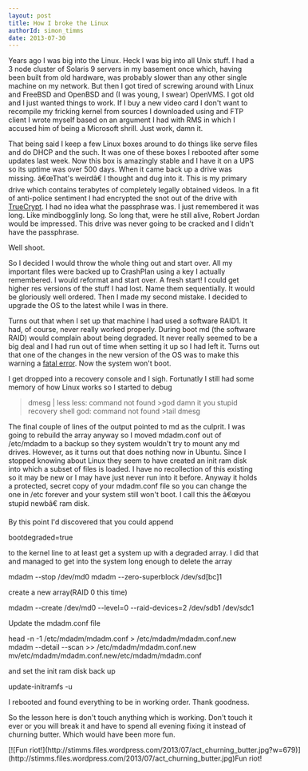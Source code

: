 ```yaml
---
layout: post
title: How I broke the Linux
authorId: simon_timms
date: 2013-07-30
---
```


Years ago I was big into the Linux. Heck I was big into all Unix stuff. I had a 3 node cluster of Solaris 9 servers in my basement once which, having been built from old hardware, was probably slower than any other single machine on my network. But then I got tired of screwing around with Linux and FreeBSD and OpenBSD and (I was young, I swear) OpenVMS. I got old and I just wanted things to work. If I buy a new video card I don't want to recompile my fricking kernel from sources I downloaded using and FTP client I wrote myself based on an argument I had with RMS in which I accused him of being a Microsoft shrill. Just work, damn it.

That being said I keep a few Linux boxes around to do things like serve files and do DHCP and the such. It was one of these boxes I rebooted after some updates last week. Now this box is amazingly stable and I have it on a UPS so its uptime was over 500 days. When it came back up a drive was missing. â€œThat's weirdâ€ I thought and dug into it. This is my primary drive which contains terabytes of completely legally obtained videos. In a fit of anti-police sentiment I had encrypted the snot out of the drive with [TrueCrypt](http://www.truecrypt.org/). I had no idea what the passphrase was. I just remembered it was long. Like mindbogglinly long. So long that, were he still alive, Robert Jordan would be impressed. This drive was never going to be cracked and I didn't have the passphrase.

Well shoot.

So I decided I would throw the whole thing out and start over. All my important files were backed up to CrashPlan using a key I actually remembered. I would reformat and start over. A fresh start! I could get higher res versions of the stuff I had lost. Name them sequentially. It would be gloriously well ordered. Then I made my second mistake. I decided to upgrade the OS to the latest while I was in there.

Turns out that when I set up that machine I had used a software RAID1. It had, of course, never really worked properly. During boot md (the software RAID) would complain about being degraded. It never really seemed to be a big deal and I had run out of time when setting it up so I had left it. Turns out that one of the changes in the new version of the OS was to make this warning a [fatal error](https://bugs.launchpad.net/ubuntu/+source/mdadm/+bug/872220). Now the system won't boot.

I get dropped into a recovery console and I sigh. Fortunatly I still had some memory of how Linux works so I started to debug

>dmesg | less less: command not found >god damn it you stupid recovery shell god: command not found >tail dmesg

The final couple of lines of the output pointed to md as the culprit. I was going to rebuild the array anyway so I moved mdadm.conf out of /etc/mdadm to a backup so they system wouldn't try to mount any md drives. However, as it turns out that does nothing now in Ubuntu. Since I stopped knowing about Linux they seem to have created an init ram disk into which a subset of files is loaded. I have no recollection of this existing so it may be new or I may have just never run into it before. Anyway it holds a protected, secret copy of your mdadm.conf file so you can change the one in /etc forever and your system still won't boot. I call this the â€œyou stupid newbâ€ ram disk.

By this point I'd discovered that you could append

bootdegraded=true

to the kernel line to at least get a system up with a degraded array. I did that and managed to get into the system long enough to delete the array

mdadm --stop /dev/md0 mdadm --zero-superblock /dev/sd[bc]1

create a new array(RAID 0 this time)

mdadm --create /dev/md0 --level=0 --raid-devices=2 /dev/sdb1 /dev/sdc1

Update the mdadm.conf file

head -n -1 /etc/mdadm/mdadm.conf > /etc/mdadm/mdadm.conf.new mdadm --detail --scan >> /etc/mdadm/mdadm.conf.new mv/etc/mdadm/mdadm.conf.new/etc/mdadm/mdadm.conf

and set the init ram disk back up

update-initramfs -u

I rebooted and found everything to be in working order. Thank goodness.

So the lesson here is don't touch anything which is working. Don't touch it ever or you will break it and have to spend all evening fixing it instead of churning butter. Which would have been more fun.

<div class="wp-caption aligncenter" id="attachment_2955" style="width: 689px">[![Fun riot!](http://stimms.files.wordpress.com/2013/07/act_churning_butter.jpg?w=679)](http://stimms.files.wordpress.com/2013/07/act_churning_butter.jpg)Fun riot!

</div>

